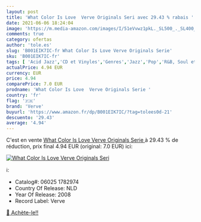 ```yaml
---
layout: post
title: 'What Color Is Love  Verve Originals Seri avec 29.43 % rabais '
date: 2021-06-06 18:24:04
image: 'https://m.media-amazon.com/images/I/51eVvwz1pkL._SL500_._SL400_.jpg'
comments: true
category: ofertas
author: 'tole.es'
slug: 'B001EIK7IC-fr What Color Is Love Verve Originals Serie'
sku: 'B001EIK7IC-fr'
tags: [ 'Acid Jazz','CD et Vinyles','Genres','Jazz','Pop','R&B, Soul et Funk','Soul Music','verve', ]
actualPrice: 4.94 EUR
currency: EUR
price: 4.94
comparePrice: 7.0 EUR
prodname: 'What Color Is Love  Verve Originals Serie '
country: 'fr'
flag: '🇫🇷'
brand: 'Verve'
buyurl: 'https://www.amazon.fr/dp/B001EIK7IC/?tag=tolees0d-21'
descuento: '29.43'
average: '4.94'
---
```


C'est en vente [What Color Is Love  Verve Originals Serie ](https://www.amazon.fr/dp/B001EIK7IC/?tag=tolees0d-21)  à  29.43 % de réduction, prix final  4.94 EUR (original: 7.0 EUR) ici:

[![What Color Is Love  Verve Originals Seri](https://m.media-amazon.com/images/I/51eVvwz1pkL._SL500_._SL400_.jpg)](https://www.amazon.fr/dp/B001EIK7IC/?tag=tolees0d-21)

ℹ️:

- Catalog#: 06025 1782974
- Country Of Release: NLD
- Year Of Release: 2008
- Record Label: Verve

[🛒 Achète-le!!](https://www.amazon.fr/dp/B001EIK7IC/?tag=tolees0d-21)
